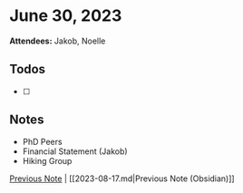 # June 30, 2023

**Attendees:** Jakob, Noelle

## Todos

- [ ] 

## Notes

- PhD Peers
- Financial Statement (Jakob)
- Hiking Group

[Previous Note](2023\08\2023-08-17.md) | [[2023-08-17.md|Previous Note (Obsidian)]]